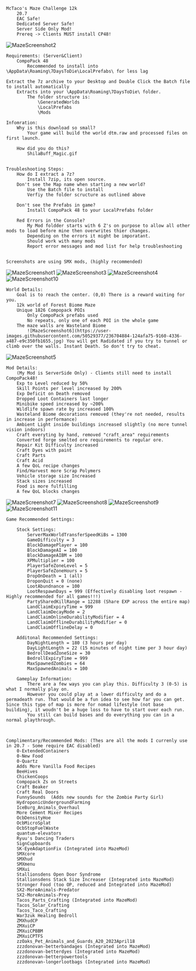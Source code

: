     McTaco's Maze Challenge 12k
        20.7
        EAC Safe!
        Dedicated Server Safe!
        Server Side Only Mod!
        Prereq -> Clients MUST install CP48!

![MazeScreenshot2](https://user-images.githubusercontent.com/50529377/236704859-584228dd-d2bb-4236-8dc7-499aa168434c.jpg)



    Requirements: (Server&Client)
        CompoPack 48
            Recommended to install into \AppData\Roaming\7DaysToDie\LocalPrefabs\ for less lag

    Extract the 7z archive to your Desktop and Double Click the Batch file to install automatically
        Extracts into your \AppData\Roaming\7DaysToDie\ folder.
            The folder structure is:
                \GeneratedWorlds
                \LocalPrefabs
                \Mods

    Infomration:
        Why is this download so small? 
            Your game will build the world dtm.raw and processed files on first launch.

        How did you do this?
            ShilaBuff_Magic.gif


    Troubleshooting Steps:
        How do I extract a 7z?
            Install 7zip, its open source.
        Don't see the Map name when starting a new world?
            Use the Batch file to install
            Verfiy the folder scructure as outlined above

        Don't see the Prefabs in game?
            Install CompoPack 48 to your LocalPrefabs folder

        Red Errors in the Console?
            My Mod foldder starts with 6 Z's on purpose to allow all other mods to load before mine then overwrites thier changes.
            Depending on the errors it might be imporatant.
            Should work with many mods
            Report error messages and mod list for help troubleshooting


    Screenshots are using SMX mods, (highly recommended)
![MazeScreenshot1](https://user-images.githubusercontent.com/50529377/236704917-014558ee-2ac1-4633-9af8-e5e200a776dc.jpg)
![MazeScreenshot3](https://user-images.githubusercontent.com/50529377/236704919-326a0717-bbe2-497e-9367-1aa1a7a7eb5a.jpg)
![MazeScreenshot4](https://user-images.githubusercontent.com/50529377/236704922-d5e47281-e769-44f3-ab25-a019b713f44e.jpg)
![MazeScreenshot10](https://user-images.githubusercontent.com/50529377/236704923-6c40f086-bcac-4103-a398-032ef1b781ec.jpg)


    World Details:
        Goal is to reach the center. (0,0) There is a reward waiting for you.
        12k world of Forest Biome Maze
        Unique 1826 Compopack POIs
            Only CompoPack prefabs used
            No repeats, only one of each POI in the whole game
        The maze walls are Wasteland Biome
            ![MazeScreenshot6](https://user-images.githubusercontent.com/50529377/236704884-124afa75-9160-4336-a487-e9c350fb1655.jpg) You will get Radidated if you try to tunnel or climb over the walls. Instant Death. So don't try to cheat.

![MazeScreenshot5](https://user-images.githubusercontent.com/50529377/236704876-3d76b919-7676-47db-bbfb-978bc791bef1.jpg)


    Mod Details:
        (My Mod is ServerSide Only) - Clients still need to install CompoPack48!
        Exp to Level reduced by 50%
        Skill Points per level increased by 200%
        Exp Deficit on Death removed
        Dropped Loot Containers last longer
        Minibike speed increased by ~200%
        Wildlife spawn rate by increased 100%
        Wasteland Biome decorations removed (they're not needed, results in increase in performance)
        Ambient Light inside buildings increased slightly (no more tunnel vision indoors)
        Craft everyting by hand, removed "craft_area" requirements
        Converted forge smelted ore requirements to regular ore.
        Repair Kit Difficulty increased 
        Craft Dyes with paint
        Craft Parts
        Craft Acid
        A few QoL recipe changes
        Find/Harvest more Scrap Polymers
        Vehicle storage size Increased
        Stack sizes increased
        Food is more fulfilling
        A few QoL blocks changes

![MazeScreenshot7](https://user-images.githubusercontent.com/50529377/236704894-f8b47b5a-560f-4548-b833-6f1bb053eb57.jpg)
![MazeScreenshot8](https://user-images.githubusercontent.com/50529377/236704897-a05a557d-000d-4f14-ad49-603e10902e99.jpg)
![MazeScreenshot9](https://user-images.githubusercontent.com/50529377/236704900-943f3b2e-6339-427a-8ead-877df5857679.jpg)
![MazeScreenshot11](https://user-images.githubusercontent.com/50529377/236704905-54bcd2a1-abba-4f1a-aeab-76625ef6183a.jpg)


    Game Recommended Settings:
    
        Stock Settings:
            ServerMaxWorldTransferSpeedKiBs = 1300
            GameDifficulty = 3
            BlockDamagePlayer = 100
            BlockDamageAI = 100
            BlockDamageAIBM = 100
            XPMultiplier = 100
            PlayerSafeZoneLevel = 5
            PlayerSafeZoneHours = 5
            DropOnDeath = 1 (all)
            DroponQuit = 0 (none)
            LootAbundnance = 100
            LootRespawnDays = 999 (Effectively disabling loot respawn - Highly recommended for all games!!!)
            PartySharedKillRange = 12288 (Share EXP across the entire map)
            LandClaimExpiryTime = 999
            LandClaimDecayMode = 2
            LandClaimOnlineDurabilityModifier = 4
            LandClaimOfflineDurabilityModifier = 0
            LandClaimOfflineDelay = 0

        Additonal Recommended Settings:
            DayNightLength = 180 (3 hours per day)
            DayLightLength = 22 (15 minutes of night time per 3 hour day)
            BedrollDeadZoneSize = 30
            BedrollExpiryTime = 999
            MaxSpawnedZombies = 64
            MaxSpawnedAnimals = 100

        Gameplay Information:
            There are a few ways you can play this. Difficulty 3 (0-5) is what I normally play on. 
            However you could play at a lower difficulty and do a permadeath run. That would be a fun idea to see how far you can get. Since this type of map is more for nomad lifestyle (not base building), it woudn't be a huge loss to have to start over each run.
            You still can build bases and do everything you can in a normal playthrough.



    Complimentary/Recommended Mods: (Thes are all the mods I currenly use in 20.7 - Some require EAC disabled)
        0-ExtendedContainers
        0-New Food
        0-Quartz
        Adds More Vanilla Food Recipes
        BeeHives
        ChickenCoops
        Compopack Zs on Streets
        Craft Beaker
        Craft Real Doors
        FunnySounds  (Adds new sounds for the Zombie Party Girl)
        HydroponicUndergroundFarming
        IceBurg_Animals_Overhaul
        More Cement Mixer Recipes
        OcbDensityHoe
        OcbMicroSplat
        OcbStopFuelWaste
        quantum-elevators
        Ryuu's Dancing Traders
        SignCupboards
        SK-EyeAdaptionFix (Integrated into MazeMod)
        SMXcore
        SMXhud
        SMXmenu
        SMXui
        Stallionsdens Open Door Syndrome
        Stallionsdens Stack Size Increaser (Integrated into MazeMod)
        Stronger Food (too OP, reduced and Integrated into MazeMod)
        SX2-MoreAnimals-Predator
        SX2-MoreAnimals-Prey
        Tacos_Parts_Crafting (Integrated into MazeMod)
        Tacos_Solar_Crafting
        Tacos_Taco_Crafting
        War3zuk Healing Bedroll
        ZMXhudCP
        ZMXuiCP
        ZMXuiCPBBM
        ZMXuiCPTFS
        zzOaks_Pet_Animals_and_Guards_A20_2023April18
        zzzdonovan-betterbandages (Integrated into MazeMod)
        zzzdonovan-betterdyes (Integrated into MazeMod)
        zzzdonovan-betterpowertools
        zzzdonovan-longerlootbags (Integrated into MazeMod)
